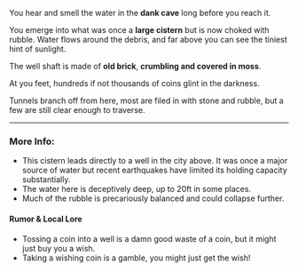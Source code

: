 You hear and smell the water in the **dank cave** long before you reach it.

You emerge into what was once a **large cistern** but is now choked with rubble. Water flows around the debris, and far above you can see the tiniest hint of sunlight.

The well shaft is made of **old brick**, **crumbling and covered in moss**.

At you feet, hundreds if not thousands of coins glint in the darkness. 

Tunnels branch off from here, most are filed in with stone and rubble, but a few are still clear enough to traverse.

---

### More Info:

* This cistern leads directly to a well in the city above. It was once a major source of water but recent earthquakes have limited its holding capacity substantially. 
* The water here is deceptively deep, up to 20ft in some places.
* Much of the rubble is precariously balanced and could collapse further.

#### Rumor & Local Lore

* Tossing a coin into a well is a damn good waste of a coin, but it might just buy you a wish.
* Taking a wishing coin is a gamble, you might just get the wish!